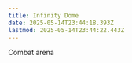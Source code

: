```yaml
---
title: Infinity Dome
date: 2025-05-14T23:44:18.393Z
lastmod: 2025-05-14T23:44:22.443Z
---
```

Combat arena
